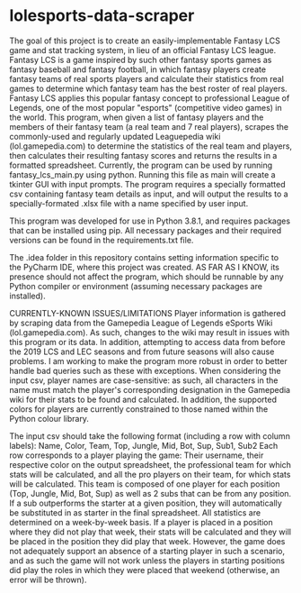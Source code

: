 # lolesports-data-scraper
The goal of this project is to create an easily-implementable Fantasy LCS game and stat tracking system, in lieu of an official Fantasy LCS league.
Fantasy LCS is a game inspired by such other fantasy sports games as fantasy baseball and fantasy football, in which fantasy players create fantasy teams of real sports players and calculate their statistics from real games to determine which fantasy team has the best roster of real players. Fantasy LCS applies this popular fantasy concept to professional League of Legends, one of the most popular "esports" (competitive video games) in the world.
This program, when given a list of fantasy players and the members of their fantasy team (a real team and 7 real players), scrapes the commonly-used and regularly updated Leaguepedia wiki (lol.gamepedia.com) to determine the statistics of the real team and players, then calculates their resulting fantasy scores and returns the results in a formatted spreadsheet.
Currently, the program can be used by running fantasy_lcs_main.py using python. Running this file as main will create a tkinter GUI with input prompts.
The program requires a specially formatted csv containing fantasy team details as input, and will output the results to a specially-formated .xlsx file with a name specified by user input.

This program was developed for use in Python 3.8.1, and requires packages that can be installed using pip. All necessary packages and their required versions can be found in the requirements.txt file.

The .idea folder in this repository contains setting information specific to the PyCharm IDE, where this project was created. AS FAR AS I KNOW, its presence should not affect the program, which should be runnable by any Python compiler or environment (assuming necessary packages are installed).

CURRENTLY-KNOWN ISSUES/LIMITATIONS
Player information is gathered by scraping data from the Gamepedia League of Legends eSports Wiki (lol.gamepedia.com). 
As such, changes to the wiki may result in issues with this program or its data. In addition, attempting to access data from before
the 2019 LCS and LEC seasons and from future seasons will also cause problems. I am working to make the program more robust
in order to better handle bad queries such as these with exceptions.
When considering the input csv, player names are case-sensitive: as such, all characters in the name must match the player's corresponding designation in the Gamepedia
 wiki for their stats to be found and calculated. In addition, the supported colors for players are currently constrained to those
 named within the Python colour library.

The input csv should take the following format (including a row with column labels): Name, Color, Team, Top, Jungle, Mid, Bot, Sup, Sub1, Sub2
Each row corresponds to a player playing the game: Their username, their respective color on the output spreadsheet,
 the professional team for which stats will be calculated, and all the pro players on their team, for which stats will be calculated.
  This team is composed of one player for each position (Top, Jungle, Mid, Bot, Sup) as well as 2 subs that can be from any position. 
  If a sub outperforms the starter at a given position, they will automatically be substituted in as starter in the final spreadsheet. 
  All statistics are determined on a week-by-week basis. If a player is placed in a position where they did not play that week, 
  their stats will be calculated and they will be placed in the position they did play that week. However, the game does 
  not adequately support an absence of a starting player in such a scenario, and as such the game will not work unless the 
  players in starting positions did play the roles in which they were placed that weekend (otherwise, an error will be thrown).
